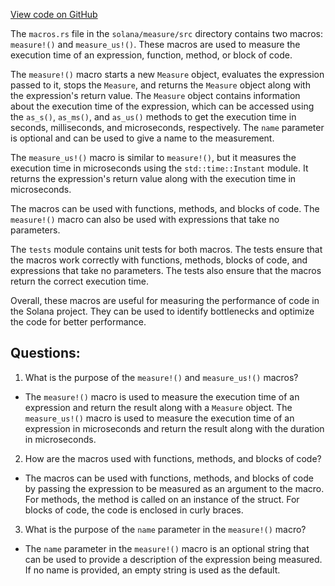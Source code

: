 
[View code on GitHub](https://github.com/solana-labs/solana/blob/master/measure/src/macros.rs)

The `macros.rs` file in the `solana/measure/src` directory contains two macros: `measure!()` and `measure_us!()`. These macros are used to measure the execution time of an expression, function, method, or block of code. 

The `measure!()` macro starts a new `Measure` object, evaluates the expression passed to it, stops the `Measure`, and returns the `Measure` object along with the expression's return value. The `Measure` object contains information about the execution time of the expression, which can be accessed using the `as_s()`, `as_ms()`, and `as_us()` methods to get the execution time in seconds, milliseconds, and microseconds, respectively. The `name` parameter is optional and can be used to give a name to the measurement.

The `measure_us!()` macro is similar to `measure!()`, but it measures the execution time in microseconds using the `std::time::Instant` module. It returns the expression's return value along with the execution time in microseconds.

The macros can be used with functions, methods, and blocks of code. The `measure!()` macro can also be used with expressions that take no parameters. 

The `tests` module contains unit tests for both macros. The tests ensure that the macros work correctly with functions, methods, blocks of code, and expressions that take no parameters. The tests also ensure that the macros return the correct execution time. 

Overall, these macros are useful for measuring the performance of code in the Solana project. They can be used to identify bottlenecks and optimize the code for better performance.
## Questions: 
 1. What is the purpose of the `measure!()` and `measure_us!()` macros?
- The `measure!()` macro is used to measure the execution time of an expression and return the result along with a `Measure` object. The `measure_us!()` macro is used to measure the execution time of an expression in microseconds and return the result along with the duration in microseconds.
2. How are the macros used with functions, methods, and blocks of code?
- The macros can be used with functions, methods, and blocks of code by passing the expression to be measured as an argument to the macro. For methods, the method is called on an instance of the struct. For blocks of code, the code is enclosed in curly braces.
3. What is the purpose of the `name` parameter in the `measure!()` macro?
- The `name` parameter in the `measure!()` macro is an optional string that can be used to provide a description of the expression being measured. If no name is provided, an empty string is used as the default.